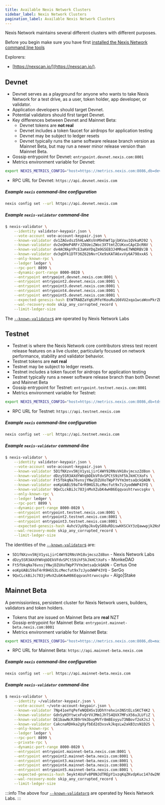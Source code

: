 ```yaml
---
title: Available Nexis Network Clusters
sidebar_label: Nexis Network Clusters
pagination_label: Available Nexis Network Clusters
---
```


Nexis Network maintains several different clusters with different purposes.

Before you begin make sure you have first
[installed the Nexis Network command line tools](../cli/install.md)

Explorers:

- [https://nexscan.io/](https://nexscan.io/).

## Devnet

- Devnet serves as a playground for anyone who wants to take Nexis Network for a
  test drive, as a user, token holder, app developer, or validator.
- Application developers should target Devnet.
- Potential validators should first target Devnet.
- Key differences between Devnet and Mainnet Beta:
  - Devnet tokens are **not real**
  - Devnet includes a token faucet for airdrops for application testing
  - Devnet may be subject to ledger resets
  - Devnet typically runs the same software release branch version as Mainnet Beta,
    but may run a newer minor release version than Mainnet Beta.
- Gossip entrypoint for Devnet: `entrypoint.devnet.nexis.com:8001`
- Metrics environment variable for Devnet:

```bash
export NEXIS_METRICS_CONFIG="host=https://metrics.nexis.com:8086,db=devnet,u=scratch_writer,p=topsecret"
```

- RPC URL for Devnet: `https://api.devnet.nexis.com`

##### Example `nexis` command-line configuration

```bash
nexis config set --url https://api.devnet.nexis.com
```

##### Example `nexis-validator` command-line

```bash
$ nexis-validator \
    --identity validator-keypair.json \
    --vote-account vote-account-keypair.json \
    --known-validator dv1ZAGvdsz5hHLwWXsVnM94hWf1pjbKVau1QVkaMJ92 \
    --known-validator dv2eQHeP4RFrJZ6UeiZWoc3XTtmtZCUKxxCApCDcRNV \
    --known-validator dv4ACNkpYPcE3aKmYDqZm9G5EB3J4MRoeE7WNDRBVJB \
    --known-validator dv3qDFk1DTF36Z62bNvrCXe9sKATA6xvVy6A798xxAS \
    --only-known-rpc \
    --ledger ledger \
    --rpc-port 8899 \
    --dynamic-port-range 8000-8020 \
    --entrypoint entrypoint.devnet.nexis.com:8001 \
    --entrypoint entrypoint2.devnet.nexis.com:8001 \
    --entrypoint entrypoint3.devnet.nexis.com:8001 \
    --entrypoint entrypoint4.devnet.nexis.com:8001 \
    --entrypoint entrypoint5.devnet.nexis.com:8001 \
    --expected-genesis-hash EtWTRABZaYq6iMfeYKouRu166VU2xqa1wcaWoxPkrZBG \
    --wal-recovery-mode skip_any_corrupted_record \
    --limit-ledger-size
```

The [`--known-validator`s](../operations/guides/validator-start.md#known-validators)
are operated by Nexis Network Labs

## Testnet

- Testnet is where the Nexis Network core contributors stress test recent release features on a live
  cluster, particularly focused on network performance, stability and validator
  behavior.
- Testnet tokens are **not real**
- Testnet may be subject to ledger resets.
- Testnet includes a token faucet for airdrops for application testing
- Testnet typically runs a newer software release branch than both
  Devnet and Mainnet Beta
- Gossip entrypoint for Testnet: `entrypoint.testnet.nexis.com:8001`
- Metrics environment variable for Testnet:

```bash
export NEXIS_METRICS_CONFIG="host=https://metrics.nexis.com:8086,db=tds,u=testnet_write,p=c4fa841aa918bf8274e3e2a44d77568d9861b3ea"
```

- RPC URL for Testnet: `https://api.testnet.nexis.com`

##### Example `nexis` command-line configuration

```bash
nexis config set --url https://api.testnet.nexis.com
```

##### Example `nexis-validator` command-line

```bash
$ nexis-validator \
    --identity validator-keypair.json \
    --vote-account vote-account-keypair.json \
    --known-validator 5D1fNXzvv5NjV1ysLjirC4WY92RNsVH18vjmcszZd8on \
    --known-validator dDzy5SR3AXdYWVqbDEkVFdvSPCtS9ihF5kJkHCtXoFs \
    --known-validator Ft5fbkqNa76vnsjYNwjDZUXoTWpP7VYm3mtsaQckQADN \
    --known-validator eoKpUABi59aT4rR9HGS3LcMecfut9x7zJyodWWP43YQ \
    --known-validator 9QxCLckBiJc783jnMvXZubK4wH86Eqqvashtrwvcsgkv \
    --only-known-rpc \
    --ledger ledger \
    --rpc-port 8899 \
    --dynamic-port-range 8000-8020 \
    --entrypoint entrypoint.testnet.nexis.com:8001 \
    --entrypoint entrypoint2.testnet.nexis.com:8001 \
    --entrypoint entrypoint3.testnet.nexis.com:8001 \
    --expected-genesis-hash 4uhcVJyU9pJkvQyS88uRDiswHXSCkY3zQawwpjk2NsNY \
    --wal-recovery-mode skip_any_corrupted_record \
    --limit-ledger-size
```

The identities of the
[`--known-validator`s](../operations/guides/validator-start.md#known-validators) are:

- `5D1fNXzvv5NjV1ysLjirC4WY92RNsVH18vjmcszZd8on` - Nexis Network Labs
- `dDzy5SR3AXdYWVqbDEkVFdvSPCtS9ihF5kJkHCtXoFs` - MonkeDAO
- `Ft5fbkqNa76vnsjYNwjDZUXoTWpP7VYm3mtsaQckQADN` - Certus One
- `eoKpUABi59aT4rR9HGS3LcMecfut9x7zJyodWWP43YQ` - SerGo
- `9QxCLckBiJc783jnMvXZubK4wH86Eqqvashtrwvcsgkv` - Algo|Stake

## Mainnet Beta

A permissionless, persistent cluster for Nexis Network users, builders, validators and token holders.

- Tokens that are issued on Mainnet Beta are **real** NZT
- Gossip entrypoint for Mainnet Beta: `entrypoint.mainnet-beta.nexis.com:8001`
- Metrics environment variable for Mainnet Beta:

```bash
export NEXIS_METRICS_CONFIG="host=https://metrics.nexis.com:8086,db=mainnet-beta,u=mainnet-beta_write,p=password"
```

- RPC URL for Mainnet Beta: `https://api.mainnet-beta.nexis.com`

##### Example `nexis` command-line configuration

```bash
nexis config set --url https://api.mainnet-beta.nexis.com
```

##### Example `nexis-validator` command-line

```bash
$ nexis-validator \
    --identity ~/validator-keypair.json \
    --vote-account ~/vote-account-keypair.json \
    --known-validator 7Np41oeYqPefeNQEHSv1UDhYrehxin3NStELsSKCT4K2 \
    --known-validator GdnSyH3YtwcxFvQrVVJMm1JhTS4QVX7MFsX56uJLUfiZ \
    --known-validator DE1bawNcRJB9rVm3buyMVfr8mBEoyyu73NBovf2oXJsJ \
    --known-validator CakcnaRDHka2gXyfbEd2d3xsvkJkqsLw2akB3zsN1D2S \
    --only-known-rpc \
    --ledger ledger \
    --rpc-port 8899 \
    --private-rpc \
    --dynamic-port-range 8000-8020 \
    --entrypoint entrypoint.mainnet-beta.nexis.com:8001 \
    --entrypoint entrypoint2.mainnet-beta.nexis.com:8001 \
    --entrypoint entrypoint3.mainnet-beta.nexis.com:8001 \
    --entrypoint entrypoint4.mainnet-beta.nexis.com:8001 \
    --entrypoint entrypoint5.mainnet-beta.nexis.com:8001 \
    --expected-genesis-hash 5eykt4UsFv8P8NJdTREpY1vzqKqZKvdpKuc147dw2N9d \
    --wal-recovery-mode skip_any_corrupted_record \
    --limit-ledger-size
```

:::info
The above four [`--known-validator`s](../operations/guides/validator-start.md#known-validators)
are operated by Nexis Network Labs.
:::